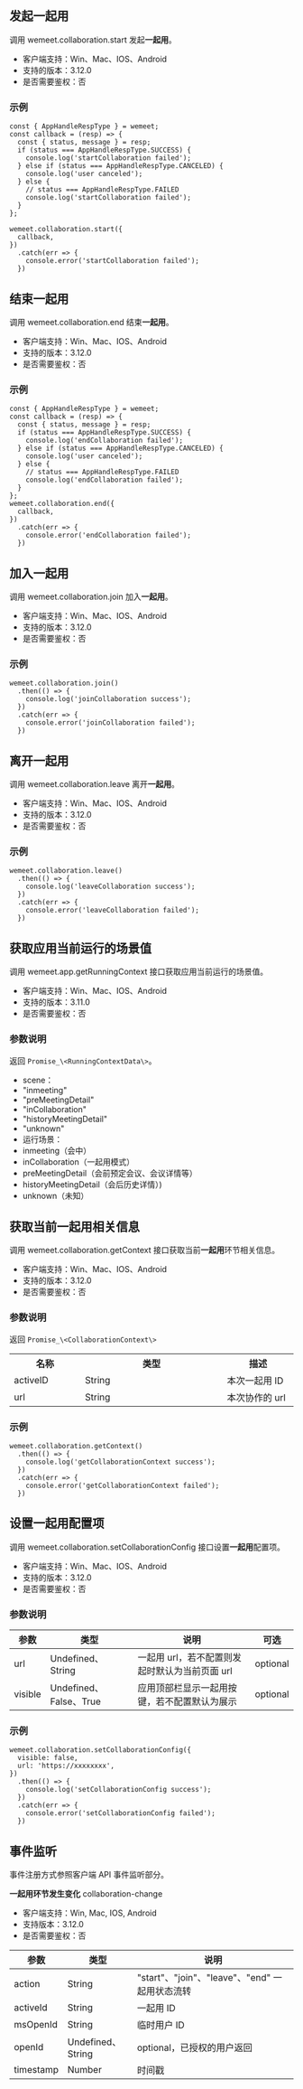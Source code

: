 ## 发起一起用
调用 wemeet.collaboration.start 发起**一起用**。
- 客户端支持：Win、Mac、IOS、Android
- 支持的版本：3.12.0
- 是否需要鉴权：否

### 示例
```plaintext
const { AppHandleRespType } = wemeet;
const callback = (resp) => {
  const { status, message } = resp;
  if (status === AppHandleRespType.SUCCESS) {
    console.log('startCollaboration failed');
  } else if (status === AppHandleRespType.CANCELED) {
    console.log('user canceled');
  } else {
    // status === AppHandleRespType.FAILED
    console.log('startCollaboration failed');
  }
};

wemeet.collaboration.start({
  callback,
})
  .catch(err => {
    console.error('startCollaboration failed');
  })

```


## 结束一起用
调用 wemeet.collaboration.end 结束**一起用**。
- 客户端支持：Win、Mac、IOS、Android
- 支持的版本：3.12.0
- 是否需要鉴权：否

### 示例
```plaintext
const { AppHandleRespType } = wemeet;
const callback = (resp) => {
  const { status, message } = resp;
  if (status === AppHandleRespType.SUCCESS) {
    console.log('endCollaboration failed');
  } else if (status === AppHandleRespType.CANCELED) {
    console.log('user canceled');
  } else {
    // status === AppHandleRespType.FAILED
    console.log('endCollaboration failed');
  }
};
wemeet.collaboration.end({
  callback,
})
  .catch(err => {
    console.error('endCollaboration failed');
  })

```


## 加入一起用
调用 wemeet.collaboration.join 加入**一起用**。
- 客户端支持：Win、Mac、IOS、Android
- 支持的版本：3.12.0
- 是否需要鉴权：否

### 示例

```plaintext
wemeet.collaboration.join()
  .then(() => {
    console.log('joinCollaboration success');
  })
  .catch(err => {
    console.error('joinCollaboration failed');
  })

```


## 离开一起用
调用 wemeet.collaboration.leave 离开**一起用**。
- 客户端支持：Win、Mac、IOS、Android
- 支持的版本：3.12.0
- 是否需要鉴权：否

### 示例
```plaintext
wemeet.collaboration.leave()
  .then(() => {
    console.log('leaveCollaboration success');
  })
  .catch(err => {
    console.error('leaveCollaboration failed');
  })

```


## 获取应用当前运行的场景值
调用 wemeet.app.getRunningContext 接口获取应用当前运行的场景值。
- 客户端支持：Win、Mac、IOS、Android
- 支持的版本：3.11.0
- 是否需要鉴权：否

### 参数说明
返回 `Promise_\<RunningContextData\>`。
- scene：
 - "inmeeting"
 - "preMeetingDetail"
 - "inCollaboration"
 - "historyMeetingDetail"
 - "unknown"
- 运行场景：
 - inmeeting（会中）
 - inCollaboration（一起用模式）
 - preMeetingDetail（会前预定会议、会议详情等）
 - historyMeetingDetail（会后历史详情）)
 - unknown（未知）


## 获取当前一起用相关信息
调用 wemeet.collaboration.getContext 接口获取当前**一起用**环节相关信息。
- 客户端支持：Win、Mac、IOS、Android
- 支持的版本：3.12.0
- 是否需要鉴权：否

### 参数说明
返回 `Promise_\<CollaborationContext\>`
<table>
   <tr>
      <th width="20%" >名称</td>
      <th width="40%" >类型</td>
      <th width="20%" >描述</td>
   </tr>
   <tr>
      <td>activeID</td>
      <td>String</td>
      <td>本次一起用 ID</td>
   </tr>
   <tr>
      <td>url</td>
      <td>String</td>
      <td>本次协作的 url</td>
   </tr>
</table>

### 示例
```plaintext
wemeet.collaboration.getContext()
  .then(() => {
    console.log('getCollaborationContext success');
  })
  .catch(err => {
    console.error('getCollaborationContext failed');
  })

```


## 设置一起用配置项
调用 wemeet.collaboration.setCollaborationConfig 接口设置**一起用**配置项。
- 客户端支持：Win、Mac、IOS、Android
- 支持的版本：3.12.0
- 是否需要鉴权：否

### 参数说明

| 参数 | 类型 | 说明 | 可选 |
| --- | --- | --- | --- |
| url | Undefined、String | 一起用 url，若不配置则发起时默认为当前页面 url | optional |
| visible | Undefined、False、True | 应用顶部栏显示一起用按键，若不配置默认为展示 | optional |

### 示例
```plaintext
wemeet.collaboration.setCollaborationConfig({
  visible: false,
  url: 'https://xxxxxxxx',
})
  .then(() => {
    console.log('setCollaborationConfig success');
  })
  .catch(err => {
    console.error('setCollaborationConfig failed');
  })

```


## 事件监听
事件注册方式参照客户端 API 事件监听部分。

**一起用环节发生变化**
collaboration-change
- 客户端支持：Win, Mac, IOS, Android
- 支持版本：3.12.0
- 是否需要鉴权：否

| 参数 | 类型 | 说明 |
| --- | --- | --- |
| action | String | "start"、"join"、"leave"、"end" 一起用状态流转 |
| activeId | String | 一起用 ID |
| msOpenId | String | 临时用户 ID |
| openId | Undefined、String | optional，已授权的用户返回 |
| timestamp | Number | 时间戳 |
